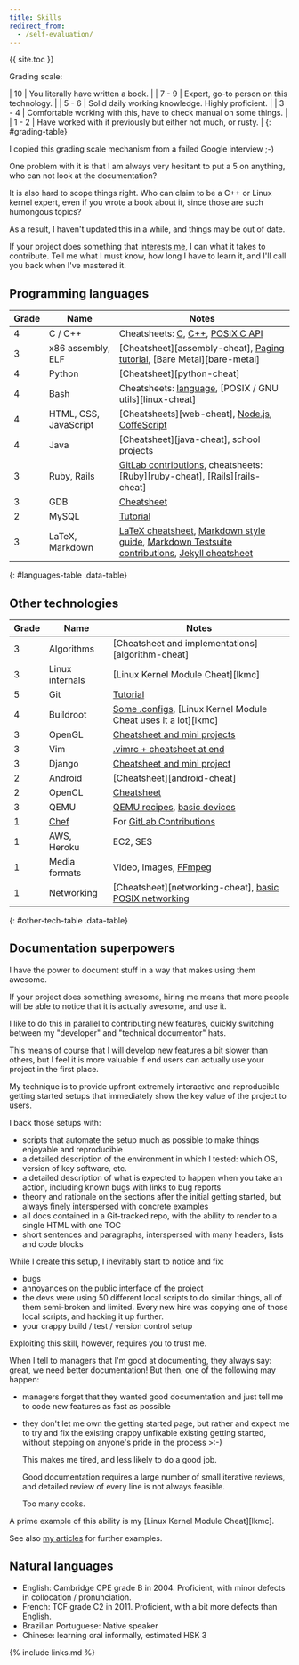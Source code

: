 ```yaml
---
title: Skills
redirect_from:
  - /self-evaluation/
---
```


{{ site.toc }}

Grading scale:

| 10    | You literally have written a book.                                  |
| 7 - 9 | Expert, go-to person on this technology.                            |
| 5 - 6 | Solid daily working knowledge. Highly proficient.                   |
| 3 - 4 | Comfortable working with this, have to check manual on some things. |
| 1 - 2 | Have worked with it previously but either not much, or rusty.       |
{: #grading-table}

I copied this grading scale mechanism from a failed Google interview ;-)

One problem with it is that I am always very hesitant to put a 5 on anything, who can not look at the documentation?

It is also hard to scope things right. Who can claim to be a C++ or Linux kernel expert, even if you wrote a book about it, since those are such humongous topics?

As a result, I haven't updated this in a while, and things may be out of date.

If your project does something that [interests me](/interests), I can what it takes to contribute. Tell me what I must know, how long I have to learn it, and I'll call you back when I've mastered it.

## Programming languages

| Grade | Name                  | Notes                                                                                                                                                                                                                                                     |
|-------|-----------------------|-----------------------------------------------------------------------------------------------------------------------------------------------------------------------------------------------------------------------------------------------------------|
| 4     | C / C++               | Cheatsheets: [C](https://github.com/cirosantilli/cpp-cheat/blob/master/c/), [C++](https://github.com/cirosantilli/cpp-cheat/blob/master/cpp/), [POSIX C API](https://github.com/cirosantilli/cpp-cheat/blob/master/posix/)                                |
| 3     | x86 assembly, ELF     | [Cheatsheet][assembly-cheat], [Paging tutorial](/x86-paging), [Bare Metal][bare-metal]                                                                                                                                                                    |
| 4     | Python                | [Cheatsheet][python-cheat]                                                                                                                                                                                                                                |
| 4     | Bash                  | Cheatsheets: [language](https://github.com/cirosantilli/bash-cheat), [POSIX / GNU utils][linux-cheat]                                                                                                                                                     |
| 4     | HTML, CSS, JavaScript | [Cheatsheets][web-cheat], [Node.js](https://github.com/cirosantilli/nodejs-cheat), [CoffeScript](https://github.com/cirosantilli/nodejs-cheat/tree/master/coffee)                                                                                         |
| 4     | Java                  | [Cheatsheet][java-cheat], school projects                                                                                                                                                                                                                 |
| 3     | Ruby, Rails           | [GitLab contributions](/projects), cheatsheets: [Ruby][ruby-cheat], [Rails][rails-cheat]                                                                                                                                                                  |
| 3     | GDB                   | [Cheatsheet](https://github.com/cirosantilli/cpp-cheat/tree/f034893788f2fe372c94942e1e35590ec05ab361/gdb)                                                                                                                                                 |
| 2     | MySQL                 | [Tutorial](/db/mysql)                                                                                                                                                                                                                                     |
| 3     | LaTeX, Markdown       | [LaTeX cheatsheet](https://github.com/cirosantilli/latex-cheat), [Markdown style guide](/markdown-style-guide), [Markdown Testsuite contributions](https://github.com/karlcow/markdown-testsuite/graphs/contributors), [Jekyll cheatsheet](/jekyll-cheat) |
{: #languages-table .data-table}

## Other technologies

| Grade | Name                                 | Notes                                                                                                                                                                           |
|-------|--------------------------------------|---------------------------------------------------------------------------------------------------------------------------------------------------------------------------------|
| 3     | Algorithms                           | [Cheatsheet and implementations][algorithm-cheat]                                                                                                                               |
| 3     | Linux internals                      | [Linux Kernel Module Cheat][lkmc]                                                                                                                                               |
| 5     | Git                                  | [Tutorial](/git-tutorial)                                                                                                                                                       |
| 4     | Buildroot                            | [Some .configs](https://github.com/cirosantilli/buildroot-configs), [Linux Kernel Module Cheat uses it a lot][lkmc]                                                             |
| 3     | OpenGL                               | [Cheatsheet and mini projects](https://github.com/cirosantilli/cpp-cheat/tree/master/opengl)                                                                                    |
| 3     | Vim                                  | [.vimrc + cheatsheet at end](https://github.com/cirosantilli/dotfiles/blob/master/home/.vimrc)                                                                                  |
| 3     | Django                               | [Cheatsheet and mini project](https://github.com/cirosantilli/django-cheat)                                                                                                     |
| 2     | Android                              | [Cheatsheet][android-cheat]                                                                                                                                                     |
| 2     | OpenCL                               | [Cheatsheet](https://github.com/cirosantilli/cpp-cheat/tree/d14107f7c0b5e03e85d3f01b16f61271c260ae03/opencl)                                                                    |
| 3     | QEMU                                 | [QEMU recipes](https://github.com/cirosantilli/linux-cheat/blob/492dbf28213c0c92fc4e034181a36734a50a7a24/qemu.md), [basic devices](https://stackoverflow.com/a/44612957/895245) |
| 1     | [Chef](https://www.getchef.com/chef/) | For [GitLab Contributions](/projects)                                                                                                                                           |
| 1     | AWS, Heroku                          | EC2, SES                                                                                                                                                                        |
| 1     | Media formats                        | Video, Images, [FFmpeg](https://stackoverflow.com/search?tab=votes&q=user%3a895245%20[ffmpeg])                                                                                   |
| 1     | Networking                           | [Cheatsheet][networking-cheat], [basic POSIX networking](https://github.com/cirosantilli/cpp-cheat/tree/d14107f7c0b5e03e85d3f01b16f61271c260ae03/posix)                         |
{: #other-tech-table .data-table}

## Documentation superpowers

I have the power to document stuff in a way that makes using them awesome.

If your project does something awesome, hiring me means that more people will be able to notice that it is actually awesome, and use it.

I like to do this in parallel to contributing new features, quickly switching between my "developer" and "technical documentor" hats.

This means of course that I will develop new features a bit slower than others, but I feel it is more valuable if end users can actually use your project in the first place. 

My technique is to provide upfront extremely interactive and reproducible getting started setups that immediately show the key value of the project to users.

I back those setups with:

- scripts that automate the setup much as possible to make things enjoyable and reproducible
- a detailed description of the environment in which I tested: which OS, version of key software, etc.
- a detailed description of what is expected to happen when you take an action, including known bugs with links to bug reports
- theory and rationale on the sections after the initial getting started, but always finely interspersed with concrete examples
- all docs contained in a Git-tracked repo, with the ability to render to a single HTML with one TOC
- short sentences and paragraphs, interspersed with many headers, lists and code blocks

While I create this setup, I inevitably start to notice and fix:

- bugs
- annoyances on the public interface of the project
- the devs were using 50 different local scripts to do similar things, all of them semi-broken and limited. Every new hire was copying one of those local scripts, and hacking it up further.
- your crappy build / test / version control setup

Exploiting this skill, however, requires you to trust me.

When I tell to managers that I'm good at documenting, they always say: great, we need better documentation! But then, one of the following may happen:

-   managers forget that they wanted good documentation and just tell me to code new features as fast as possible

-   they don't let me own the getting started page, but rather and expect me to try and fix the existing crappy unfixable existing getting started, without stepping on anyone's pride in the process >:-)

    This makes me tired, and less likely to do a good job.

    Good documentation requires a large number of small iterative reviews, and detailed review of every line is not always feasible.

    Too many cooks.

A prime example of this ability is my [Linux Kernel Module Cheat][lkmc].

See also [my articles](/articles) for further examples.

## Natural languages

- English: Cambridge CPE grade B in 2004. Proficient, with minor defects in collocation / pronunciation.
- French: TCF grade C2 in 2011. Proficient, with a bit more defects than English.
- Brazilian Portuguese: Native speaker
- Chinese: learning oral informally, estimated HSK 3

{% include links.md %}
